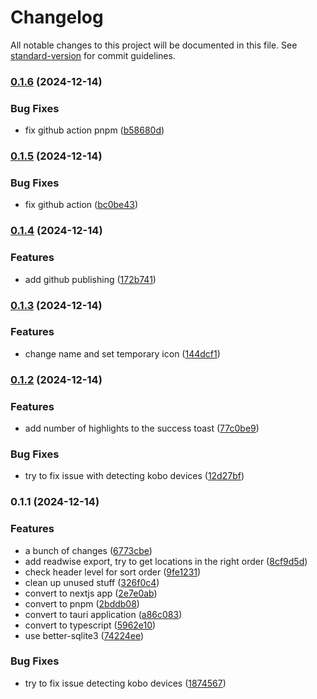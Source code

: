 # Changelog

All notable changes to this project will be documented in this file. See [standard-version](https://github.com/conventional-changelog/standard-version) for commit guidelines.

### [0.1.6](https://github.com/aidankinzett/kobo-to-readwise/compare/v0.1.5...v0.1.6) (2024-12-14)


### Bug Fixes

* fix github action pnpm ([b58680d](https://github.com/aidankinzett/kobo-to-readwise/commit/b58680d09485d0bc59420a370ad97468ff4a24fd))

### [0.1.5](https://github.com/aidankinzett/kobo-to-readwise/compare/v0.1.4...v0.1.5) (2024-12-14)


### Bug Fixes

* fix github action ([bc0be43](https://github.com/aidankinzett/kobo-to-readwise/commit/bc0be43877e767a6db32fe1892ba14d83ecedbaa))

### [0.1.4](https://github.com/aidankinzett/kobo-to-readwise/compare/v0.1.3...v0.1.4) (2024-12-14)


### Features

* add github publishing ([172b741](https://github.com/aidankinzett/kobo-to-readwise/commit/172b741f05750cc7c881c6ba779e1ce02a5d49fe))

### [0.1.3](https://github.com/aidankinzett/kobo-to-readwise/compare/v0.1.2...v0.1.3) (2024-12-14)


### Features

* change name and set temporary icon ([144dcf1](https://github.com/aidankinzett/kobo-to-readwise/commit/144dcf14eabe5484663b6945244803f9a47ba280))

### [0.1.2](https://github.com/aidankinzett/kobo-to-readwise/compare/v0.1.1...v0.1.2) (2024-12-14)


### Features

* add number of highlights to the success toast ([77c0be9](https://github.com/aidankinzett/kobo-to-readwise/commit/77c0be923021d3d7dcd8bcb9c29bf98352115064))


### Bug Fixes

* try to fix issue with detecting kobo devices ([12d27bf](https://github.com/aidankinzett/kobo-to-readwise/commit/12d27bfd35dbd8516fc369087c0718ab80f07b12))

### 0.1.1 (2024-12-14)


### Features

* a bunch of changes ([6773cbe](https://github.com/aidankinzett/kobo-to-readwise/commit/6773cbe7fb9d5e2c3301aa7ad81927f86a7884d2))
* add readwise export, try to get locations in the right order ([8cf9d5d](https://github.com/aidankinzett/kobo-to-readwise/commit/8cf9d5d2a8dd9231350aa88272b50387fb844981))
* check header level for sort order ([9fe1231](https://github.com/aidankinzett/kobo-to-readwise/commit/9fe1231dc3c6f8ebc33cb8b6a644fd571fd6ad17))
* clean up unused stuff ([326f0c4](https://github.com/aidankinzett/kobo-to-readwise/commit/326f0c41b7f6aacee57fb586e3d9c4e40dc0376c))
* convert to nextjs app ([2e7e0ab](https://github.com/aidankinzett/kobo-to-readwise/commit/2e7e0ab275fee9d015c9c46b8d5a001e96d4229d))
* convert to pnpm ([2bddb08](https://github.com/aidankinzett/kobo-to-readwise/commit/2bddb084060992b059c988deb6ff175f51671ed2))
* convert to tauri application ([a86c083](https://github.com/aidankinzett/kobo-to-readwise/commit/a86c0837b8cfd1e696ecb8c50ae1c56710ad9f62))
* convert to typescript ([5962e10](https://github.com/aidankinzett/kobo-to-readwise/commit/5962e1067038ade376a9d15074b48777d8b4ddf2))
* use better-sqlite3 ([74224ee](https://github.com/aidankinzett/kobo-to-readwise/commit/74224ee9b0356b860c789ec1bc08e1f60d7f702a))


### Bug Fixes

* try to fix issue detecting kobo devices ([1874567](https://github.com/aidankinzett/kobo-to-readwise/commit/1874567ca5938423d35ab9b11c7d1528a02e2efa))
